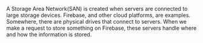 A Storage Area Network(SAN) is created when servers are connected to large storage devices. Firebase, and other cloud platforms, are examples. Somewhere, there are physical drives that connect to servers. When we make a request to store something on Firebase, these servers handle where and how the information is stored.